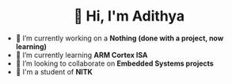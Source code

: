 <h1 align="center">👋 Hi, I'm Adithya</h1>

- 🔭 I’m currently working on a **Nothing (done with a project, now learning)**
- 🌱 I’m currently learning **ARM Cortex ISA**
- 👯 I’m looking to collaborate on **Embedded Systems projects**
- 🏢 I'm a student of **NITK**

<!--
**Adithya1435/Adithya1435** is a ✨ _special_ ✨ repository because its `README.md` (this file) appears on your GitHub profile.

Here are some ideas to get you started:

- 🔭 I’m currently working on ...
- 🌱 I’m currently learning ...
- 👯 I’m looking to collaborate on ...
- 🤔 I’m looking for help with ...
- 💬 Ask me about ...
- 📫 How to reach me: ...
- 😄 Pronouns: ...
- ⚡ Fun fact: ...
-->

